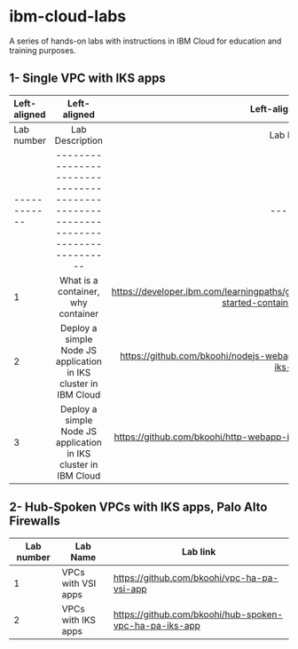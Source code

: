 # ibm-cloud-labs
A series of hands-on labs with instructions in IBM Cloud for education and training purposes.

## 1- Single VPC with IKS apps
| Left-aligned | Left-aligned| Left-aligned |
|:--           | :--:        | --:          |
| Lab number | Lab Description                                                                      | Lab Link |
|------------|----------------------------------------------------------------------------------|------|
|     1      | What is a container, why container                                               | https://developer.ibm.com/learningpaths/get-started-containers/|                            
|     2      | Deploy a simple Node JS application in IKS cluster in IBM Cloud                  | https://github.com/bkoohi/nodejs-webapp-iks-lab | 
|     3      | Deploy a simple Node JS application in IKS cluster in IBM Cloud                  | https://github.com/bkoohi/http-webapp-iks-lab|

## 2- Hub-Spoken VPCs with IKS apps, Palo Alto Firewalls
| Lab number | Lab Name           | Lab link                                                       |
|------------|--------------------|----------------------------------------------------------------|
|     1      | VPCs with VSI apps |https://github.com/bkoohi/vpc-ha-pa-vsi-app                     |
|     2      | VPCs with IKS apps |https://github.com/bkoohi/hub-spoken-vpc-ha-pa-iks-app          |
